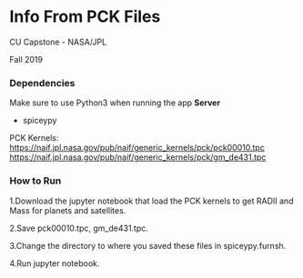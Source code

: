 # Info From PCK Files

CU Capstone - NASA/JPL

Fall 2019

### Dependencies

Make sure to use Python3 when running the app
**Server**
  - spiceypy

PCK Kernels: https://naif.jpl.nasa.gov/pub/naif/generic_kernels/pck/pck00010.tpc
             https://naif.jpl.nasa.gov/pub/naif/generic_kernels/pck/gm_de431.tpc

### How to Run

1.Download the jupyter notebook that load the PCK kernels to get RADII and Mass for planets and satellites.

2.Save pck00010.tpc, gm_de431.tpc.

3.Change the directory to where you saved these files in spiceypy.furnsh.

4.Run jupyter notebook.
